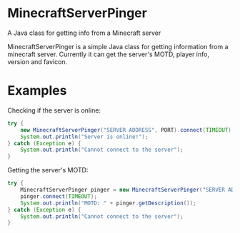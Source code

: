 # MinecraftServerPinger
A Java class for getting info from a Minecraft server

MinecraftServerPinger is a simple Java class for getting information from a minecraft server.
Currently it can get the server's MOTD, player info, version and favicon.

# Examples

Checking if the server is online:
```java
try {
    new MinecraftServerPinger("SERVER ADDRESS", PORT).connect(TIMEOUT);
    System.out.println("Server is online!");
} catch (Exception e) {
    System.out.println("Cannot connect to the server");
}
```

Getting the server's MOTD:
```java
try {
    MinecraftServerPinger pinger = new MinecraftServerPinger("SERVER ADDRESS", PORT);
    pinger.connect(TIMEOUT);
    System.out.println("MOTD: " + pinger.getDescription());
} catch (Exception e) {
    System.out.println("Cannot connect to the server");
}
```
